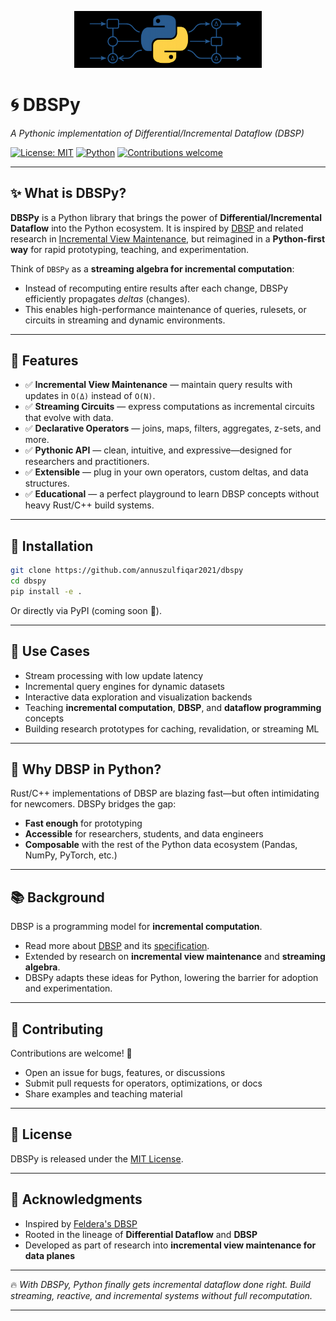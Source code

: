 <p align="center">
  <img src="assets/logo-2.png" alt="DBSPy Logo" width="300"/>
</p>

# 🌀 DBSPy

*A Pythonic implementation of Differential/Incremental Dataflow (DBSP)*

[![License: MIT](https://img.shields.io/badge/License-MIT-green.svg)](LICENSE)
[![Python](https://img.shields.io/badge/Python-3.13%2B-blue)]()
[![Contributions welcome](https://img.shields.io/badge/contributions-welcome-brightgreen.svg?style=flat)]()

---

## ✨ What is DBSPy?

**DBSPy** is a Python library that brings the power of **Differential/Incremental Dataflow** into the Python ecosystem.
It is inspired by [DBSP](https://github.com/feldera/feldera) and related research in [Incremental View Maintenance](https://www.vldb.org/pvldb/vol16/p1601-budiu.pdf), but reimagined in a **Python-first way** for rapid prototyping, teaching, and experimentation.

Think of `DBSPy` as a **streaming algebra for incremental computation**:

* Instead of recomputing entire results after each change, DBSPy efficiently propagates *deltas* (changes).
* This enables high-performance maintenance of queries, rulesets, or circuits in streaming and dynamic environments.

---

## 🚀 Features

* ✅ **Incremental View Maintenance** — maintain query results with updates in `O(Δ)` instead of `O(N)`.
* ✅ **Streaming Circuits** — express computations as incremental circuits that evolve with data.
* ✅ **Declarative Operators** — joins, maps, filters, aggregates, z-sets, and more.
* ✅ **Pythonic API** — clean, intuitive, and expressive—designed for researchers and practitioners.
* ✅ **Extensible** — plug in your own operators, custom deltas, and data structures.
* ✅ **Educational** — a perfect playground to learn DBSP concepts without heavy Rust/C++ build systems.

---

<!-- ## 📖 Example

```python
from dbspy import Circuit

# Build a simple incremental circuit
circuit = Circuit()

# Add input streams
users = circuit.add_input_set("users")
purchases = circuit.add_input_set("purchases")

# Define a join query incrementally
joined = users.join(purchases, on="user_id")

# Add an aggregate
totals = joined.aggregate(sum, by="user_id")

# Run circuit with incremental updates
circuit.step({
    "users": [ {"user_id": 1, "name": "Alice"} ],
    "purchases": [ {"user_id": 1, "amount": 50} ]
})

print(totals.current())
# {"user_id": 1, "total_amount": 50}
```

--- -->

## 🔧 Installation

```bash
git clone https://github.com/annuszulfiqar2021/dbspy
cd dbspy
pip install -e .
```

Or directly via PyPI (coming soon 🚧).

---

## 🎯 Use Cases

* Stream processing with low update latency
* Incremental query engines for dynamic datasets
* Interactive data exploration and visualization backends
* Teaching **incremental computation**, **DBSP**, and **dataflow programming** concepts
* Building research prototypes for caching, revalidation, or streaming ML

---

## 🧠 Why DBSP in Python?

Rust/C++ implementations of DBSP are blazing fast—but often intimidating for newcomers.
DBSPy bridges the gap:

* **Fast enough** for prototyping
* **Accessible** for researchers, students, and data engineers
* **Composable** with the rest of the Python data ecosystem (Pandas, NumPy, PyTorch, etc.)

---

## 📚 Background

DBSP is a programming model for **incremental computation**.

* Read more about [DBSP](https://www.vldb.org/pvldb/vol16/p1601-budiu.pdf) and its [specification](https://mihaibudiu.github.io/work/dbsp-spec.pdf).
* Extended by research on **incremental view maintenance** and **streaming algebra**.
* DBSPy adapts these ideas for Python, lowering the barrier for adoption and experimentation.

---

## 🤝 Contributing

Contributions are welcome! 🚀

* Open an issue for bugs, features, or discussions
* Submit pull requests for operators, optimizations, or docs
* Share examples and teaching material

---

## 📜 License

DBSPy is released under the [MIT License](LICENSE).

---

## 🌌 Acknowledgments

* Inspired by [Feldera's DBSP](https://github.com/feldera/feldera)
* Rooted in the lineage of **Differential Dataflow** and **DBSP**
* Developed as part of research into **incremental view maintenance for data planes**

---

🔥 *With DBSPy, Python finally gets incremental dataflow done right. Build streaming, reactive, and incremental systems without full recomputation.*

---